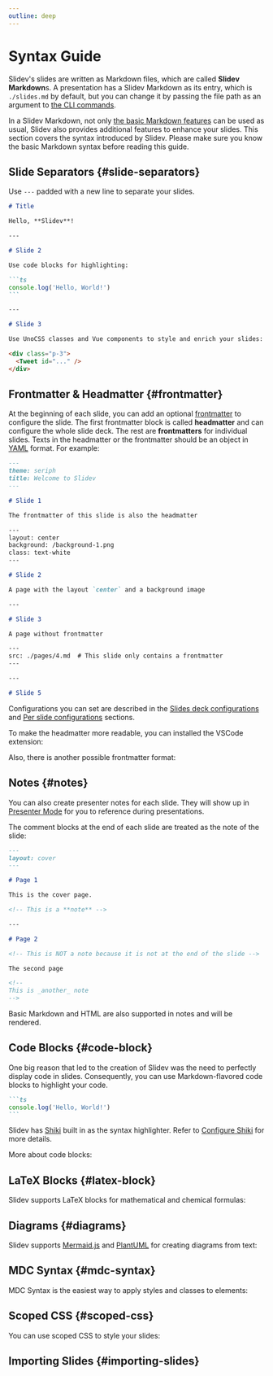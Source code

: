 ```yaml
---
outline: deep
---
```


# Syntax Guide

Slidev's slides are written as Markdown files, which are called **Slidev Markdown**s. A presentation has a Slidev Markdown as its entry, which is `./slides.md` by default, but you can change it by passing the file path as an argument to [the CLI commands](../builtin/cli).

In a Slidev Markdown, not only [the basic Markdown features](https://github.com/adam-p/markdown-here/wiki/Markdown-Cheatsheet) can be used as usual, Slidev also provides additional features to enhance your slides. This section covers the syntax introduced by Slidev. Please make sure you know the basic Markdown syntax before reading this guide.

## Slide Separators {#slide-separators}

Use `---` padded with a new line to separate your slides.

````md {5,15}
# Title

Hello, **Slidev**!

---

# Slide 2

Use code blocks for highlighting:

```ts
console.log('Hello, World!')
```

---

# Slide 3

Use UnoCSS classes and Vue components to style and enrich your slides:

<div class="p-3">
  <Tweet id="..." />
</div>
````

## Frontmatter & Headmatter {#frontmatter}

At the beginning of each slide, you can add an optional [frontmatter](https://jekyllrb.com/docs/front-matter/) to configure the slide. The first frontmatter block is called **headmatter** and can configure the whole slide deck. The rest are **frontmatters** for individual slides. Texts in the headmatter or the frontmatter should be an object in [YAML](https://www.cloudbees.com/blog/yaml-tutorial-everything-you-need-get-started/) format. For example:

<!-- eslint-skip -->

```md {1-4,10-14,26-28}
---
theme: seriph
title: Welcome to Slidev
---

# Slide 1

The frontmatter of this slide is also the headmatter

---
layout: center
background: /background-1.png
class: text-white
---

# Slide 2

A page with the layout `center` and a background image

---

# Slide 3

A page without frontmatter

---
src: ./pages/4.md  # This slide only contains a frontmatter
---

---

# Slide 5
```

Configurations you can set are described in the [Slides deck configurations](/custom/#headmatter) and [Per slide configurations](/custom/#frontmatter) sections.

To make the headmatter more readable, you can installed the VSCode extension:

<LinkCard link="features/vscode-extension" />

Also, there is another possible frontmatter format:

<LinkCard link="features/block-frontmatter" />

## Notes {#notes}

You can also create presenter notes for each slide. They will show up in [Presenter Mode](../guide/ui#presenter-mode) for you to reference during presentations.

The comment blocks at the end of each slide are treated as the note of the slide:

```md {9,19-21}
---
layout: cover
---

# Page 1

This is the cover page.

<!-- This is a **note** -->

---

# Page 2

<!-- This is NOT a note because it is not at the end of the slide -->

The second page

<!--
This is _another_ note
-->
```

Basic Markdown and HTML are also supported in notes and will be rendered.

<SeeAlso :links="[
  'features/click-marker',
]" />

## Code Blocks {#code-block}

One big reason that led to the creation of Slidev was the need to perfectly display code in slides. Consequently, you can use Markdown-flavored code blocks to highlight your code.

````md
```ts
console.log('Hello, World!')
```
````

Slidev has [Shiki](https://github.com/shikijs/shiki) built in as the syntax highlighter. Refer to [Configure Shiki](/custom/config-highlighter) for more details.

More about code blocks:

<LinkCard link="features/code-block-line-numbers" />
<LinkCard link="features/code-block-max-height" />
<LinkCard link="features/line-highlighting" />
<LinkCard link="features/monaco-editor" />
<LinkCard link="features/monaco-run" />
<LinkCard link="features/monaco-write" />
<LinkCard link="features/shiki-magic-move" />
<LinkCard link="features/twoslash" />
<LinkCard link="features/import-snippet" />

## LaTeX Blocks {#latex-block}

Slidev supports LaTeX blocks for mathematical and chemical formulas:

<LinkCard link="features/latex" />

## Diagrams {#diagrams}

Slidev supports [Mermaid.js](http://mermaid.js.org/) and [PlantUML](https://plantuml.com/) for creating diagrams from text:

<LinkCard link="features/mermaid" />
<LinkCard link="features/plantuml" />

## MDC Syntax {#mdc-syntax}

MDC Syntax is the easiest way to apply styles and classes to elements:

<LinkCard link="features/mdc" />

## Scoped CSS {#scoped-css}

You can use scoped CSS to style your slides:

<LinkCard link="features/slide-scope-style" />

## Importing Slides {#importing-slides}

<LinkCard link="features/importing-slides" />
